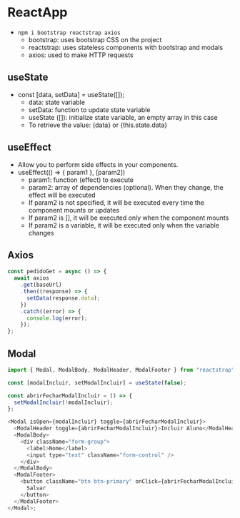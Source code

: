 # ReactApp

- `npm i bootstrap reactstrap axios`
  - bootstrap: uses bootstrap CSS on the project
  - reactstrap: uses stateless components with bootstrap and modals
  - axios: used to make HTTP requests

## useState

- const [data, setData] = useState([]);
  - data: state variable
  - setData: function to update state variable
  - useState ([]): initialize state variable, an empty array in this case
  - To retrieve the value: {data} or {this.state.data}

## useEffect

- Allow you to perform side effects in your components.
- useEffect(() => { param1 }, [param2])
  - param1: function (effect) to execute
  - param2: array of dependencies (optional). When they change, the effect will be executed
  - If param2 is not specified, it will be executed every time the component mounts or updates
  - If param2 is [], it will be executed only when the component mounts
  - If param2 is a variable, it will be executed only when the variable changes

## Axios

```js
const pedidoGet = async () => {
  await axios
    .get(baseUrl)
    .then((response) => {
      setData(response.data);
    })
    .catch((error) => {
      console.log(error);
    });
};
```

## Modal

```js
import { Modal, ModalBody, ModalHeader, ModalFooter } from "reactstrap";

const [modalIncluir, setModalIncluir] = useState(false);

const abrirFecharModalIncluir = () => {
  setModalIncluir(!modalIncluir);
};

<Modal isOpen={modalIncluir} toggle={abrirFecharModalIncluir}>
  <ModalHeader toggle={abrirFecharModalIncluir}>Incluir Aluno</ModalHeader>
  <ModalBody>
    <div className="form-group">
      <label>Nome</label>
      <input type="text" className="form-control" />
    </div>
  </ModalBody>
  <ModalFooter>
    <button className="btn btn-primary" onClick={abrirFecharModalIncluir}>
      Salvar
    </button>
  </ModalFooter>
</Modal>;
```

